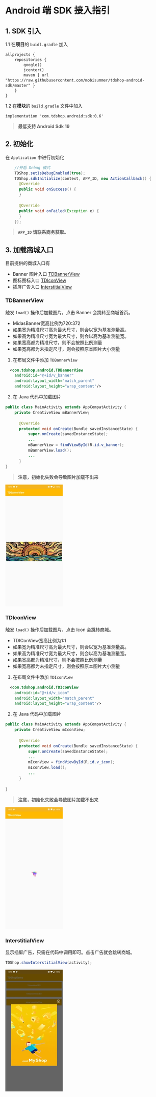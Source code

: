 # Android 端 SDK 接入指引

## 1. SDK 引入

1.1 在**项目**的 `buidl.gradle` 加入

```
allprojects {
    repositories {
        google()
        jcenter()
        maven { url "https://raw.githubusercontent.com/mobisummer/tdshop-android-sdk/master" }
    }
}
```

1.2 在**模块**的 `build.gradle` 文件中加入

```
implementation 'com.tdshop.android:sdk:0.6'
```

> **最低支持 Android Sdk 19**

## 2. 初始化

在 `Application` 中进行初始化

```java
    //开启 Debug 模式
    TDShop.setIsDebugEnabled(true);
    TDShop.sdkInitialize(context, APP_ID, new ActionCallback() {
      @Override
      public void onSuccess() {
      }

      @Override
      public void onFailed(Exception e) {
      }
    });
```
> **`APP_ID` 请联系商务获取。**


## 3. 加载商城入口

目前提供的商城入口有
- Banner 图片入口 [TDBannerView](#tdbannerview)
- 图标图标入口 [TDIconView](#tdiconview)
- 插屏广告入口 [InterstitialView](#interstitialview)

### TDBannerView

触发 `load()` 操作后加载图片，点击 Banner 会跳转至商城首页。

- MidasBanner宽高比例为720:372
- 如果宽为精准尺寸高为最大尺寸，则会以宽为基准测量高。
- 如果高为精准尺寸宽为最大尺寸，则会以高为基准测量宽。
- 如果宽高都为精准尺寸，则不会按照比例测量
- 如果宽高都为未指定尺寸，则会按照原本图片大小测量

1. 在布局文件中添加 `TDBannerView`

```xml
  <com.tdshop.android.TDBannerView
    android:id="@+id/v_banner"
    android:layout_width="match_parent"
    android:layout_height="wrap_content"/>
```

2. 在 Java 代码中加载图片

```java
public class MainActivity extends AppCompatActivity {
    private CreativeView mBannerView;

      @Override
      protected void onCreate(Bundle savedInstanceState) {
          super.onCreate(savedInstanceState);
          ...
          mBannerView = findViewById(R.id.v_banner);
          mBannerView.load();
          ...
      }
}
```
> **注意，初始化失败会导致图片加载不出来**

![TD_ICON](images/TD_BANNER.jpg)

### TDIconView

触发 `load()` 操作后加载图片，点击 Icon 会跳转商城。

- TDIConView宽高比例为1:1
- 如果宽为精准尺寸高为最大尺寸，则会以宽为基准测量高。
- 如果高为精准尺寸宽为最大尺寸，则会以高为基准测量宽。
- 如果宽高都为精准尺寸，则不会按照比例测量
- 如果宽高都为未指定尺寸，则会按照原本图片大小测量

1. 在布局文件中添加 `TDIconView`

```xml
  <com.tdshop.android.TDIconView
    android:id="@+id/v_icon"
    android:layout_width="match_parent"
    android:layout_height="wrap_content"/>
```

2. 在 Java 代码中加载图片

```java
public class MainActivity extends AppCompatActivity {
    private CreativeView mIconView;

      @Override
      protected void onCreate(Bundle savedInstanceState) {
          super.onCreate(savedInstanceState);
          ...
          mIconView = findViewById(R.id.v_icon);
          mIconView.load();
          ...
      }

}
```

> **注意，初始化失败会导致图片加载不出来**

![TD_ICON](images/TD_ICON.jpg)

### InterstitialView

显示插屏广告，只需在代码中调用即可。点击广告就会跳转商城。

```java
TDShop.showInterstitialView(activity);
```

![TD_ICON](images/TD_INTERSITE.jpg)

